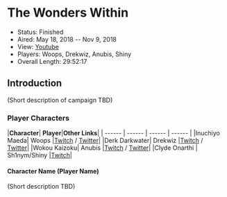 # The Wonders Within

* Status: Finished
* Aired: May 18, 2018 -- Nov 9, 2018
* View: [Youtube](https://www.youtube.com/watch?v=rfQcFeVr0eI&list=PLfASEnzB7i1YXb7J78nT7aVHsfbkJ8wWf)
* Players: Woops, Drekwiz, Anubis, Shiny
* Overall Length: 29:52:17

## Introduction

(Short description of campaign TBD)

### Player Characters

|**Character**| **Player**|**Other Links**|
| ------ | ------ | ------ | ------ |
|Inuchiyo Maeda| Woops |[Twitch](https://www.twitch.tv/woops) / [Twitter](https://twitter.com/woops/)| 
|Derk Darkwater| Drekwiz |[Twitch](https://www.twitch.tv/drekwiz) / [Twitter](https://twitter.com/drekwiz)|
|Wokou Kaizoku| Anubis |[Twitch](https://www.twitch.tv/anubis) / [Twitter](https://twitter.com/anubis)|
|Clyde Onarthi | Sh1nym/Shiny |[Twitch](https://www.twitch.tv/shiny)|

#### Character Name (Player Name)

(Short description TBD)
